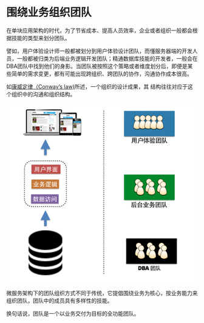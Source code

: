 # 围绕业务组织团队

在单块应用架构的时代，为了节省成本、提高人员效率，企业或者组织一般都会根据技能的类型来划分团队。

譬如，用户体验设计师一般都被划分到用户体验设计团队，而懂服务器端的开发人员，一般都被归类为后端业务逻辑开发团队；精通数据库技能的开发者，一般会在DBA团队中找到他们的身影。当团队被按照这个策略或者维度划分后，即便是某些简单的需求变更，都有可能出现跨组织、跨团队的协作，沟通协作成本很高。
  
如[康威定律（Conway’s law)](http://en.wikipedia.org/wiki/Conway's_law)所述，一个组织的设计成果，其
结构往往对应于这个组织中的沟通和组织结构。

<img src="images/build-team-aroud-business-800-600.png" />

微服务架构下的团队组织方式不同于传统，它提倡围绕业务为核心，按业务能力来组织团队，团队中的成员具有多样性的技能。

换句话说，团队是一个以业务交付为目标的全功能团队。
